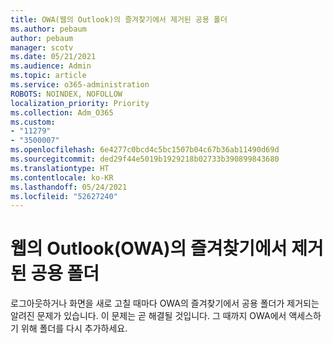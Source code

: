 ```yaml
---
title: OWA(웹의 Outlook)의 즐겨찾기에서 제거된 공용 폴더
ms.author: pebaum
author: pebaum
manager: scotv
ms.date: 05/21/2021
ms.audience: Admin
ms.topic: article
ms.service: o365-administration
ROBOTS: NOINDEX, NOFOLLOW
localization_priority: Priority
ms.collection: Adm_O365
ms.custom:
- "11279"
- "3500007"
ms.openlocfilehash: 6e4277c0bcd4c5bc1507b04c67b36ab11490d69d
ms.sourcegitcommit: ded29f44e5019b1929218b02733b390899843680
ms.translationtype: HT
ms.contentlocale: ko-KR
ms.lasthandoff: 05/24/2021
ms.locfileid: "52627240"
---
```

# <a name="public-folder-removed-from-outlook-on-the-web-owa-favorites"></a>웹의 Outlook(OWA)의 즐겨찾기에서 제거된 공용 폴더

로그아웃하거나 화면을 새로 고칠 때마다 OWA의 즐겨찾기에서 공용 폴더가 제거되는 알려진 문제가 있습니다. 이 문제는 곧 해결될 것입니다. 그 때까지 OWA에서 액세스하기 위해 폴더를 다시 추가하세요.